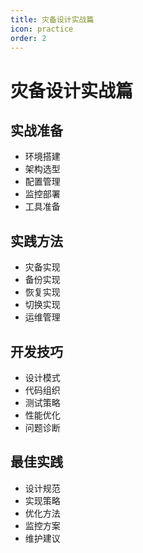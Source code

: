 ```yaml
---
title: 灾备设计实战篇
icon: practice
order: 2
---
```


# 灾备设计实战篇

## 实战准备
- 环境搭建
- 架构选型
- 配置管理
- 监控部署
- 工具准备

## 实践方法
- 灾备实现
- 备份实现
- 恢复实现
- 切换实现
- 运维管理

## 开发技巧
- 设计模式
- 代码组织
- 测试策略
- 性能优化
- 问题诊断

## 最佳实践
- 设计规范
- 实现策略
- 优化方法
- 监控方案
- 维护建议
